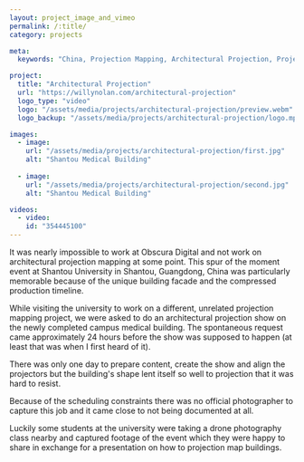 ```yaml
---
layout: project_image_and_vimeo
permalink: /:title/
category: projects

meta:
  keywords: "China, Projection Mapping, Architectural Projection, Project, Software"

project:
  title: "Architectural Projection"
  url: "https://willynolan.com/architectural-projection"
  logo_type: "video"
  logo: "/assets/media/projects/architectural-projection/preview.webm"
  logo_backup: "/assets/media/projects/architectural-projection/logo.mp4"

images:
  - image:
    url: "/assets/media/projects/architectural-projection/first.jpg"
    alt: "Shantou Medical Building"
    
  - image:
    url: "/assets/media/projects/architectural-projection/second.jpg"
    alt: "Shantou Medical Building"

videos:
  - video:
    id: "354445100"
---
```

<p>
It was nearly impossible to work at Obscura Digital and not work on architectural projection mapping at some point. 
This spur of the moment event at Shantou University in Shantou, Guangdong, China was particularly memorable because of 
the unique building facade and the compressed production timeline.
</p>

<p>
While visiting the university to work on a different, unrelated projection mapping project, we were asked to do an 
architectural projection show on the newly completed campus medical building. The spontaneous request came approximately 
24 hours before the show was supposed to happen (at least that was when I first heard of it).
</p>

<p>
There was only one day to prepare content, create the show and align the projectors but the building's
shape lent itself so well to projection that it was hard to resist.
</p>

<p>
Because of the scheduling constraints there was no official photographer to capture this job and it came close to not 
being documented at all.
</p>

<p>
Luckily some students at the university were taking a drone photography class nearby and captured footage of the event
which they were happy to share in exchange for a presentation on how to projection map buildings.
</p>
